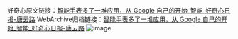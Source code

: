 好奇心原文链接：[智能手表多了一堆应用，从 Google 自己的开始_智能_好奇心日报-唐云路](https://www.qdaily.com/articles/1357.html)
WebArchive归档链接：[智能手表多了一堆应用，从 Google 自己的开始_智能_好奇心日报-唐云路](http://web.archive.org/web/20190623145834/https://www.qdaily.com/articles/1357.html)
![image](http://ww3.sinaimg.cn/large/007d5XDply1g3v4c177omj30u03877wh)